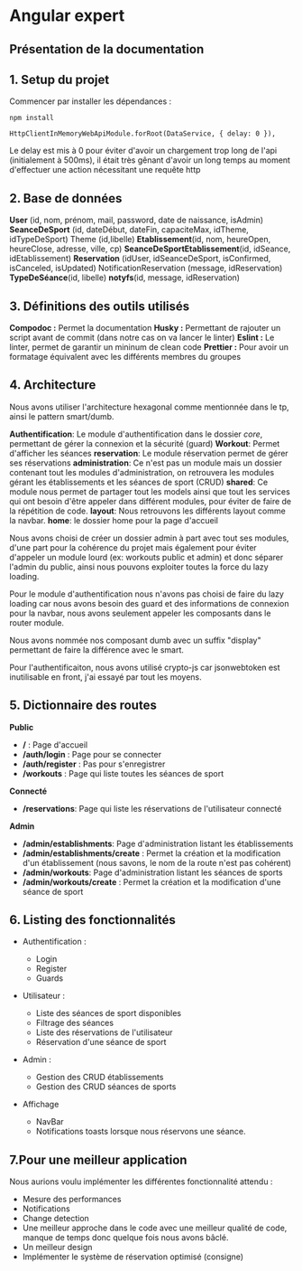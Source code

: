 
# Angular expert 
## Présentation de la documentation

## 1. Setup du projet

Commencer par installer les dépendances : 
```
npm install
```
```
HttpClientInMemoryWebApiModule.forRoot(DataService, { delay: 0 }),
```
Le delay est mis à 0 pour éviter d'avoir un chargement trop long de l'api (initialement à 500ms), il était très gênant d'avoir un long temps au moment d'effectuer une action nécessitant une requête http
## 2. Base de données

**User** (id, nom, prénom, mail, password, date de naissance, isAdmin)
**SeanceDeSport** (id, dateDébut, dateFin, capaciteMax, idTheme, idTypeDeSport)
 Theme (id,libelle) 
**Etablissement**(id, nom, heureOpen, heureClose, adresse, ville, cp)
**SeanceDeSportEtablissement**(id, idSeance, idEtablissement)
**Reservation** (idUser, idSeanceDeSport, isConfirmed, isCanceled, isUpdated) NotificationReservation (message, idReservation) 
**TypeDeSéance**(id, libelle)
**notyfs**(id, message, idReservation)


## 3. Définitions des outils utilisés
**Compodoc :** Permet la documentation 
**Husky :** Permettant de rajouter un script avant de commit (dans notre cas on va lancer le linter)
**Eslint :** Le linter, permet de garantir un mininum de clean code
**Prettier :** Pour avoir un formatage équivalent avec les différents membres du groupes


## 4. Architecture

Nous avons utiliser l'architecture hexagonal comme mentionnée dans le tp, ainsi le pattern smart/dumb.

**Authentification**: Le module d'authentification dans le dossier *core*, permettant de gérer la connexion et la sécurité (guard)
**Workout**: Permet d'afficher les séances
**reservation**: Le module réservation permet de gérer ses réservations
**administration**: Ce n'est pas un module mais un dossier contenant tout les modules d'administration, on retrouvera les modules gérant les établissements et les séances de sport (CRUD)
**shared**: Ce module nous permet de partager tout les models ainsi que tout les services qui ont besoin d'être appeler dans différent modules, pour éviter de faire de la répétition de code.
**layout**: Nous retrouvons les différents layout comme la navbar.
**home**: le dossier home pour la page d'accueil

Nous avons choisi de créer un dossier admin à part avec tout ses modules, d'une part pour la cohérence du projet mais également pour éviter d'appeler un module lourd (ex: workouts public et admin) et donc séparer l'admin du public, ainsi nous pouvons exploiter toutes la force du lazy loading.

Pour le module d'authentification nous n'avons pas choisi de faire du lazy loading car nous avons besoin des guard et des informations de connexion pour la navbar, nous avons seulement appeler les composants dans le router module.

Nous avons nommée nos composant dumb avec un suffix "display" permettant de faire la différence avec le smart.

Pour l'authentificaiton, nous avons utilisé crypto-js car jsonwebtoken est inutilisable en front, j'ai essayé par tout les moyens.

## 5. Dictionnaire des routes

**Public**
- **/** : Page d'accueil 
- **/auth/login** : Page pour se connecter
- **/auth/register** : Pas pour s'enregistrer
- **/workouts** : Page qui liste toutes les séances de sport

**Connecté**

- **/reservations**: Page qui liste les réservations de l'utilisateur connecté

**Admin**

- **/admin/establishments**: Page d'administration listant les établissements
-  **/admin/establishments/create** : Permet la création et la modification d'un établissement (nous savons, le nom de la route n'est pas cohérent)
- **/admin/workouts**: Page d'administration listant les séances de sports
-  **/admin/workouts/create** : Permet la création et la modification d'une séance de sport


## 6. Listing des fonctionnalités 

- Authentification :
  - Login 
  - Register
  - Guards
 - Utilisateur : 
	  - Liste des séances de sport disponibles
	  - Filtrage des séances
	  - Liste des réservations de l'utilisateur
	  - Réservation d'une séance de sport
- Admin : 
  - Gestion des CRUD établissements
  - Gestion des CRUD séances de sports

- Affichage
  - NavBar
  - Notifications toasts lorsque nous réservons une séance.


## 7.Pour une meilleur application

Nous aurions voulu implémenter les différentes fonctionnalité attendu : 

- Mesure des performances
- Notifications 
- Change detection
- Une meilleur approche dans le code avec une meilleur qualité de code, manque de temps donc quelque fois nous avons bâclé.
- Un meilleur design
- Implémenter le système de réservation optimisé (consigne)


